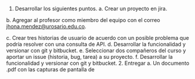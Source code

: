 1. Desarrollar los siguientes puntos.
  a. Crear un proyecto en jira.
  
  b. Agregar al profesor como miembro del equipo con el correo jhona.mendez@urosario.edu.co.
  
  c. Crear tres historias de usuario de acuerdo con un posible problema que podría resolver con
    una consulta de API.
  d. Desarrollar la funcionalidad y versionar con git y bitbucket.
  e. Seleccionar dos compañeros del curso y aportar un issue (historia, bug, tarea) a su proyecto.
  f. Desarrollar la funcionalidad y versionar con git y bitbucket.
2. Entregar
  a. Un documento .pdf con las capturas de pantalla de
